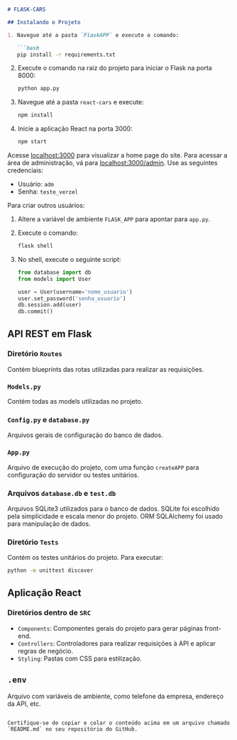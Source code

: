 ```markdown
# FLASK-CARS

## Instalando o Projeto

1. Navegue até a pasta `FlaskAPP` e execute o comando:

   ```bash
   pip install -r requirements.txt
   ```

2. Execute o comando na raiz do projeto para iniciar o Flask na porta 8000:

   ```bash
   python app.py
   ```

3. Navegue até a pasta `react-cars` e execute:

   ```bash
   npm install
   ```

4. Inicie a aplicação React na porta 3000:

   ```bash
   npm start
   ```

Acesse [localhost:3000](http://localhost:3000) para visualizar a home page do site. Para acessar a área de administração, vá para [localhost:3000/admin](http://localhost:3000/admin). Use as seguintes credenciais:

- Usuário: `adm`
- Senha: `teste_verzel`

Para criar outros usuários:

1. Altere a variável de ambiente `FLASK_APP` para apontar para `app.py`.
2. Execute o comando:

   ```bash
   flask shell
   ```

3. No shell, execute o seguinte script:

   ```python
   from database import db
   from models import User

   user = User(username='nome_usuario')
   user.set_password('senha_usuario')
   db.session.add(user)
   db.commit()
   ```

## API REST em Flask

### Diretório `Routes`

Contém blueprints das rotas utilizadas para realizar as requisições.

### `Models.py`

Contém todas as models utilizadas no projeto.

### `Config.py` e `database.py`

Arquivos gerais de configuração do banco de dados.

### `App.py`

Arquivo de execução do projeto, com uma função `createAPP` para configuração do servidor ou testes unitários.

### Arquivos `database.db` e `test.db`

Arquivos SQLite3 utilizados para o banco de dados. SQLite foi escolhido pela simplicidade e escala menor do projeto. ORM SQLAlchemy foi usado para manipulação de dados.

### Diretório `Tests`

Contém os testes unitários do projeto. Para executar:

```bash
python -m unittest discover
```

## Aplicação React

### Diretórios dentro de `SRC`

- `Components`: Componentes gerais do projeto para gerar páginas front-end.
- `Controllers`: Controladores para realizar requisições à API e aplicar regras de negócio.
- `Styling`: Pastas com CSS para estilização.

## `.env`

Arquivo com variáveis de ambiente, como telefone da empresa, endereço da API, etc.
```

Certifique-se de copiar e colar o conteúdo acima em um arquivo chamado `README.md` no seu repositório do GitHub.